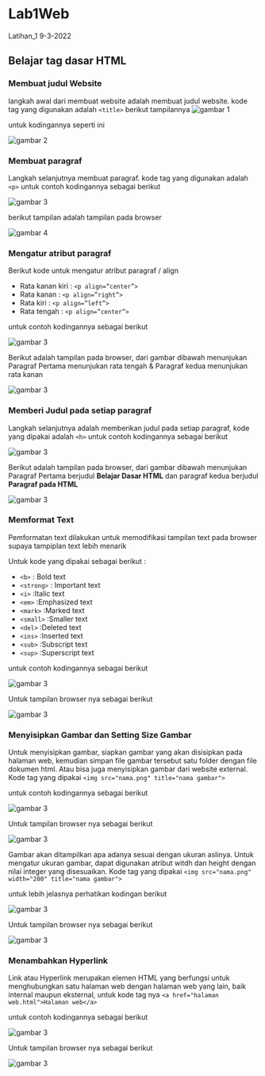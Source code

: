 # Lab1Web
Latihan_1 9-3-2022

## Belajar tag dasar HTML

### Membuat judul Website
langkah awal dari membuat website adalah membuat judul website.
kode tag yang digunakan adalah `<title>`
berikut tampilannya
![gambar 1](img/ss1-1.png)

untuk kodingannya seperti ini

![gambar 2](img/ss1-2.png)

### Membuat paragraf
Langkah selanjutnya membuat paragraf.
kode tag yang digunakan adalah `<p>` untuk contoh kodingannya sebagai berikut

![gambar 3](img/ss2-2.png)

berikut tampilan adalah tampilan pada browser

![gambar 4](img/ss2-1.png)

### Mengatur atribut paragraf
Berikut kode untuk mengatur atribut paragraf / align
- Rata kanan kiri   : `<p align=”center”>`
- Rata kanan        : `<p align=”right”>`
- Rata kiri         : `<p align=”left”>`
- Rata tengah       : `<p align=”center”>`

untuk contoh kodingannya sebagai berikut

![gambar 3](img/ss3-2.png)

Berikut adalah tampilan pada browser, dari gambar dibawah menunjukan Paragraf Pertama menunjukan rata tengah & Paragraf kedua menunjukan rata kanan

![gambar 3](img/ss3-1.png)

### Memberi Judul pada setiap paragraf
Langkah selanjutnya adalah memberikan judul pada setiap paragraf, kode yang dipakai adalah `<h>` untuk contoh kodingannya sebagai berikut 

![gambar 3](img/ss4-2.png)

Berikut adalah tampilan pada browser, dari gambar dibawah menunjukan Paragraf Pertama berjudul **Belajar Dasar HTML** dan paragraf kedua berjudul **Paragraf pada HTML**

![gambar 3](img/ss4-1.png)

### Memformat Text
Pemformatan text dilakukan untuk memodifikasi tampilan text pada browser supaya tampiplan text lebih menarik

Untuk kode yang dipakai sebagai berikut :

- `<b>`         : Bold text
- `<strong>`    : Important text
- `<i>`         :Italic text
- `<em>`        :Emphasized text
- `<mark>`      :Marked text
- `<small>`     :Smaller text
- `<del>`       :Deleted text
- `<ins>`       :Inserted text
- `<sub>`       :Subscript text
- `<sup>`       :Superscript text

untuk contoh kodingannya sebagai berikut

![gambar 3](img/ss5-2.png)

Untuk tampilan browser nya sebagai berikut

![gambar 3](img/ss5-1.png)

### Menyisipkan Gambar dan Setting Size Gambar
Untuk menyisipkan gambar, siapkan gambar yang akan disisipkan pada halaman web, kemudian simpan file gambar tersebut satu folder dengan file dokumen html. Atau bisa juga menyisipkan gambar dari website external. Kode tag yang dipakai `<img src="nama.png" title="nama gambar">`

untuk contoh kodingannya sebagai berikut

![gambar 3](img/ss6-2.png)

Untuk tampilan browser nya sebagai berikut

![gambar 3](img/ss6-1.png)

Gambar akan ditampilkan apa adanya sesuai dengan ukuran aslinya. Untuk mengatur ukuran gambar, dapat digunakan atribut witdh dan height dengan nilai integer yang disesuaikan. Kode tag yang dipakai `<img src="nama.png" width="200" title="nama gambar">`

untuk lebih jelasnya perhatikan kodingan berikut

![gambar 3](img/ss7-2.png)

Untuk tampilan browser nya sebagai berikut

![gambar 3](img/ss7-1.png)

### Menambahkan Hyperlink
Link atau Hyperlink merupakan elemen HTML yang berfungsi untuk menghubungkan satu halaman web dengan halaman web yang lain, baik internal maupun eksternal, untuk kode tag nya `<a href="halaman web.html">Halaman web</a>`

untuk contoh kodingannya sebagai berikut

![gambar 3](img/ss8-2.png)

Untuk tampilan browser nya sebagai berikut

![gambar 3](img/ss8-1.png)